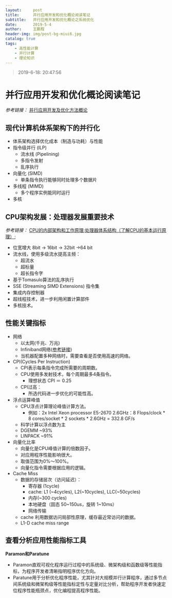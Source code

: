 ```yaml
---
layout:     post
title:      并行应用开发和优化概论阅读笔记
subtitle:   并行应用开发和优化概论之系统优化
date:       2019-5-4
author:     王鹏程
header-img: img/post-bg-miui6.jpg
catalog: true
tags:
    - 高性能计算
    - 并行计算
    - 理论知识
---
```


> 2019-6-18: 20:47:56

# 并行应用开发和优化概论阅读笔记

_参考链接：_ [并行应用开发及优化方法概论]()

## 现代计算机体系架构下的并行化

- 体系架构选择优化成本（制造与功耗）与性能 
- 指令级并行 (ILP)
    + 流水线 (Pipelining)
    + 多指令发射
    + 乱序执行
- 向量化 (SIMD)
    + 单条指令执行能够同时处理多个数据片
- 多线程 (MIMD)
    + 多个程序实例能同时运行
- 多核

## CPU架构发展：处理器发展重要技术

_参考链接：_ [CPU的内部架构和工作原理](https://blog.csdn.net/stpeace/article/details/80101441);[处理器体系结构（了解CPU的基本运行原理）](https://blog.csdn.net/yang_yulei/article/details/22529437);

- 位宽增大 8bit -> 16bit -> 32bit ->64 bit
- 流水线，使用多级流水提高主频：
    +  超流水
    +  超标量
    +  超长指令字
- 基于Tomasulo算法的乱序执行
- SSE (Streaming SIMD Extensions) 指令集
- 集成内存控制器
- 超线程技术，进一步利用闲置计算部件
- 多核技术。

## 性能关键指标

- 网络
    + 以太网(千兆、万兆)
    + Infiniband网络([参考链接](https://baike.baidu.com/item/Infiniband/1963979?fr=aladdin))
    + 当机器配置多种网络时，需要查看是否使用高速的网络。
- CPI(Cycles Per Instruction)
    + CPI表示每条指令完成所需要的周期数。
    + CPU使用多发射技术，每个周期最多4条指令。
        * 理想状态 CPI ＝ 0.25
    + CPI过高：
        * 所选代码进一步优化的可能性高。
- 浮点运算峰值
    + CPU浮点计算理论峰值计算方法。
        * 例如：2x Intel Xeon processor E5-2670 2.6GHz：8 Flops/clock * 8 cores/socket * 2 sockets * 2.6GHz = 332.8 GF/s
    + 科学计算以浮点数为主
    + DGEMM ~93%
    + LINPACK ~91%
- 向量化比率
    + 向量化是CPU峰值计算的倍数因子。
    + 对应用程序性能影响很大。
    + 取值范围为0%～100%。
    + 向量化指令需要根据应用的逻辑。
- Cache Miss
    + 数据的存储层次（访问延迟）：
        * 寄存器 (1cycle)
        * cache: L1 (~4cycles), L2(~10cycles), LLC(~50cycles)
        * 内存(~300 cycles)
        * 本地硬盘（固态 50~150us，旋转 1~10ms）
        * 网络传输
    + cache 利用数据访问局部性原理，缓存最近常访问的数据。
    + L1-D cache miss range

## 查看分析应用性能指标工具

**Paramon和Paratune**

- Paramon直观可视化程序运行过程中的系统级、微架构级和函数级等性能指标，为程序开发者清晰指明程序优化方向。
- Paratune用于分析优化程序性能，尤其针对大规模并行计算程序，通过多节点间系统级和微架构级等性能指标定性与定量对比分析，帮助程序开发者快速定位程序性能瓶颈点，优化编程提高程序性能。
